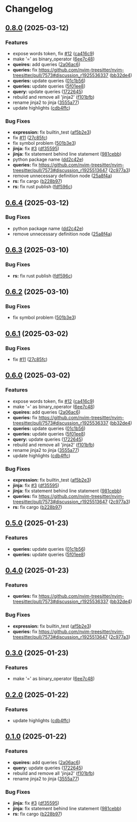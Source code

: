 # Changelog

## [0.8.0](https://github.com/cathaysia/tree-sitter-jinja/compare/tree-sitter-jinja-v0.7.4...tree-sitter-jinja-v0.8.0) (2025-03-12)


### Features

* expose words token, fix [#12](https://github.com/cathaysia/tree-sitter-jinja/issues/12) ([ca416c9](https://github.com/cathaysia/tree-sitter-jinja/commit/ca416c9a38619a1332b0a7255ead529846979fa7))
* make '=' as binary_operator ([6ee7c48](https://github.com/cathaysia/tree-sitter-jinja/commit/6ee7c483d353c94737c8000ffbb745f6cce5021b))
* **queires:** add queries ([2a06ac6](https://github.com/cathaysia/tree-sitter-jinja/commit/2a06ac63326f3ac1c2fe31144be6de9feef7e474))
* **queries:** fix https://github.com/nvim-treesitter/nvim-treesitter/pull/7573#discussion_r1925536337 ([bb32de4](https://github.com/cathaysia/tree-sitter-jinja/commit/bb32de45f82484bd18d4093dc125dc74ae6816a9))
* **queries:** update queries ([01c1b56](https://github.com/cathaysia/tree-sitter-jinja/commit/01c1b5676d1b0240646a64d05bc2a2d32e502477))
* **queries:** update queries ([5f01ee8](https://github.com/cathaysia/tree-sitter-jinja/commit/5f01ee81993e15d5f6300d53a1426570ac76e937))
* **query:** update queries ([1722645](https://github.com/cathaysia/tree-sitter-jinja/commit/1722645860a7e877fa096f7a243edd39d91f8326))
* rebuild and remove all 'jinja2' ([f101bfb](https://github.com/cathaysia/tree-sitter-jinja/commit/f101bfbdbc8125ab19e26ff59a5e92a5d857326a))
* rename jinja2 to jinja ([3555a77](https://github.com/cathaysia/tree-sitter-jinja/commit/3555a7713894389ac66e85900457964650098a40))
* update highlights ([cdb4ffc](https://github.com/cathaysia/tree-sitter-jinja/commit/cdb4ffcd9a537827c5dfa66986b6b528b649f914))


### Bug Fixes

* **expression:** fix builtin_test ([af5b2e3](https://github.com/cathaysia/tree-sitter-jinja/commit/af5b2e39776cf1783069362a60290f8c827fb78a))
* fix [#11](https://github.com/cathaysia/tree-sitter-jinja/issues/11) ([27c85fc](https://github.com/cathaysia/tree-sitter-jinja/commit/27c85fcdd749f93f75cabb626a73780a69bd6282))
* fix symbol problem ([501b3e3](https://github.com/cathaysia/tree-sitter-jinja/commit/501b3e3fee62cf025b8dbb2af024e1fda8121c74))
* **jinja:** fix [#3](https://github.com/cathaysia/tree-sitter-jinja/issues/3) ([df35595](https://github.com/cathaysia/tree-sitter-jinja/commit/df355959962a30c5940720f82bb803dab7e80118))
* **jinja:** fix statement behind line statement ([981cebb](https://github.com/cathaysia/tree-sitter-jinja/commit/981cebb973046083e847b20e15c46610dbf47da3))
* python package name ([dd2c42e](https://github.com/cathaysia/tree-sitter-jinja/commit/dd2c42ea360b7e4b6c6fb809494203ae251e1c87))
* **queries:** fix https://github.com/nvim-treesitter/nvim-treesitter/pull/7573#discussion_r1925513647 ([2c977a3](https://github.com/cathaysia/tree-sitter-jinja/commit/2c977a3b040717f036a5b498ac3e0c6958b278f2))
* remove unnecessary definition node ([25a8f4a](https://github.com/cathaysia/tree-sitter-jinja/commit/25a8f4a5959479ab0c4228206a10540a7d9af4bd))
* **rs:** fix cargo ([b228b97](https://github.com/cathaysia/tree-sitter-jinja/commit/b228b97372a26a81e4966b32e7c3171363bb2f85))
* **rs:** fix rust publish ([fdf596c](https://github.com/cathaysia/tree-sitter-jinja/commit/fdf596ccc720ba9419b0fab5cfc3dc05d5bf14c1))

## [0.6.4](https://github.com/cathaysia/tree-sitter-jinja/compare/tree-sitter-jinja-v0.6.3...tree-sitter-jinja-v0.6.4) (2025-03-12)


### Bug Fixes

* python package name ([dd2c42e](https://github.com/cathaysia/tree-sitter-jinja/commit/dd2c42ea360b7e4b6c6fb809494203ae251e1c87))
* remove unnecessary definition node ([25a8f4a](https://github.com/cathaysia/tree-sitter-jinja/commit/25a8f4a5959479ab0c4228206a10540a7d9af4bd))

## [0.6.3](https://github.com/cathaysia/tree-sitter-jinja/compare/tree-sitter-jinja-v0.6.2...tree-sitter-jinja-v0.6.3) (2025-03-10)


### Bug Fixes

* **rs:** fix rust publish ([fdf596c](https://github.com/cathaysia/tree-sitter-jinja/commit/fdf596ccc720ba9419b0fab5cfc3dc05d5bf14c1))

## [0.6.2](https://github.com/cathaysia/tree-sitter-jinja/compare/tree-sitter-jinja-v0.6.1...tree-sitter-jinja-v0.6.2) (2025-03-10)


### Bug Fixes

* fix symbol problem ([501b3e3](https://github.com/cathaysia/tree-sitter-jinja/commit/501b3e3fee62cf025b8dbb2af024e1fda8121c74))

## [0.6.1](https://github.com/cathaysia/tree-sitter-jinja/compare/tree-sitter-jinja-v0.6.0...tree-sitter-jinja-v0.6.1) (2025-03-02)


### Bug Fixes

* fix [#11](https://github.com/cathaysia/tree-sitter-jinja/issues/11) ([27c85fc](https://github.com/cathaysia/tree-sitter-jinja/commit/27c85fcdd749f93f75cabb626a73780a69bd6282))

## [0.6.0](https://github.com/cathaysia/tree-sitter-jinja/compare/tree-sitter-jinja-v0.5.0...tree-sitter-jinja-v0.6.0) (2025-03-02)


### Features

* expose words token, fix [#12](https://github.com/cathaysia/tree-sitter-jinja/issues/12) ([ca416c9](https://github.com/cathaysia/tree-sitter-jinja/commit/ca416c9a38619a1332b0a7255ead529846979fa7))
* make '=' as binary_operator ([6ee7c48](https://github.com/cathaysia/tree-sitter-jinja/commit/6ee7c483d353c94737c8000ffbb745f6cce5021b))
* **queires:** add queries ([2a06ac6](https://github.com/cathaysia/tree-sitter-jinja/commit/2a06ac63326f3ac1c2fe31144be6de9feef7e474))
* **queries:** fix https://github.com/nvim-treesitter/nvim-treesitter/pull/7573#discussion_r1925536337 ([bb32de4](https://github.com/cathaysia/tree-sitter-jinja/commit/bb32de45f82484bd18d4093dc125dc74ae6816a9))
* **queries:** update queries ([01c1b56](https://github.com/cathaysia/tree-sitter-jinja/commit/01c1b5676d1b0240646a64d05bc2a2d32e502477))
* **queries:** update queries ([5f01ee8](https://github.com/cathaysia/tree-sitter-jinja/commit/5f01ee81993e15d5f6300d53a1426570ac76e937))
* **query:** update queries ([1722645](https://github.com/cathaysia/tree-sitter-jinja/commit/1722645860a7e877fa096f7a243edd39d91f8326))
* rebuild and remove all 'jinja2' ([f101bfb](https://github.com/cathaysia/tree-sitter-jinja/commit/f101bfbdbc8125ab19e26ff59a5e92a5d857326a))
* rename jinja2 to jinja ([3555a77](https://github.com/cathaysia/tree-sitter-jinja/commit/3555a7713894389ac66e85900457964650098a40))
* update highlights ([cdb4ffc](https://github.com/cathaysia/tree-sitter-jinja/commit/cdb4ffcd9a537827c5dfa66986b6b528b649f914))


### Bug Fixes

* **expression:** fix builtin_test ([af5b2e3](https://github.com/cathaysia/tree-sitter-jinja/commit/af5b2e39776cf1783069362a60290f8c827fb78a))
* **jinja:** fix [#3](https://github.com/cathaysia/tree-sitter-jinja/issues/3) ([df35595](https://github.com/cathaysia/tree-sitter-jinja/commit/df355959962a30c5940720f82bb803dab7e80118))
* **jinja:** fix statement behind line statement ([981cebb](https://github.com/cathaysia/tree-sitter-jinja/commit/981cebb973046083e847b20e15c46610dbf47da3))
* **queries:** fix https://github.com/nvim-treesitter/nvim-treesitter/pull/7573#discussion_r1925513647 ([2c977a3](https://github.com/cathaysia/tree-sitter-jinja/commit/2c977a3b040717f036a5b498ac3e0c6958b278f2))
* **rs:** fix cargo ([b228b97](https://github.com/cathaysia/tree-sitter-jinja/commit/b228b97372a26a81e4966b32e7c3171363bb2f85))

## [0.5.0](https://github.com/cathaysia/tree-sitter-jinja/compare/v0.4.0...v0.5.0) (2025-01-23)


### Features

* **queries:** update queries ([01c1b56](https://github.com/cathaysia/tree-sitter-jinja/commit/01c1b5676d1b0240646a64d05bc2a2d32e502477))
* **queries:** update queries ([5f01ee8](https://github.com/cathaysia/tree-sitter-jinja/commit/5f01ee81993e15d5f6300d53a1426570ac76e937))

## [0.4.0](https://github.com/cathaysia/tree-sitter-jinja/compare/v0.3.0...v0.4.0) (2025-01-23)


### Features

* **queries:** fix https://github.com/nvim-treesitter/nvim-treesitter/pull/7573#discussion_r1925536337 ([bb32de4](https://github.com/cathaysia/tree-sitter-jinja/commit/bb32de45f82484bd18d4093dc125dc74ae6816a9))


### Bug Fixes

* **expression:** fix builtin_test ([af5b2e3](https://github.com/cathaysia/tree-sitter-jinja/commit/af5b2e39776cf1783069362a60290f8c827fb78a))
* **queries:** fix https://github.com/nvim-treesitter/nvim-treesitter/pull/7573#discussion_r1925513647 ([2c977a3](https://github.com/cathaysia/tree-sitter-jinja/commit/2c977a3b040717f036a5b498ac3e0c6958b278f2))

## [0.3.0](https://github.com/cathaysia/tree-sitter-jinja/compare/v0.2.0...v0.3.0) (2025-01-23)


### Features

* make '=' as binary_operator ([6ee7c48](https://github.com/cathaysia/tree-sitter-jinja/commit/6ee7c483d353c94737c8000ffbb745f6cce5021b))

## [0.2.0](https://github.com/cathaysia/tree-sitter-jinja/compare/v0.1.0...v0.2.0) (2025-01-22)


### Features

* update highlights ([cdb4ffc](https://github.com/cathaysia/tree-sitter-jinja/commit/cdb4ffcd9a537827c5dfa66986b6b528b649f914))

## [0.1.0](https://github.com/cathaysia/tree-sitter-jinja/compare/v0.0.1...v0.1.0) (2025-01-22)


### Features

* **queires:** add queries ([2a06ac6](https://github.com/cathaysia/tree-sitter-jinja/commit/2a06ac63326f3ac1c2fe31144be6de9feef7e474))
* **query:** update queries ([1722645](https://github.com/cathaysia/tree-sitter-jinja/commit/1722645860a7e877fa096f7a243edd39d91f8326))
* rebuild and remove all 'jinja2' ([f101bfb](https://github.com/cathaysia/tree-sitter-jinja/commit/f101bfbdbc8125ab19e26ff59a5e92a5d857326a))
* rename jinja2 to jinja ([3555a77](https://github.com/cathaysia/tree-sitter-jinja/commit/3555a7713894389ac66e85900457964650098a40))


### Bug Fixes

* **jinja:** fix [#3](https://github.com/cathaysia/tree-sitter-jinja/issues/3) ([df35595](https://github.com/cathaysia/tree-sitter-jinja/commit/df355959962a30c5940720f82bb803dab7e80118))
* **jinja:** fix statement behind line statement ([981cebb](https://github.com/cathaysia/tree-sitter-jinja/commit/981cebb973046083e847b20e15c46610dbf47da3))
* **rs:** fix cargo ([b228b97](https://github.com/cathaysia/tree-sitter-jinja/commit/b228b97372a26a81e4966b32e7c3171363bb2f85))
